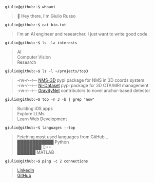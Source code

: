 `giulio@github:~$ whoami`

> 👋 Hey there, I'm Giulio Russo

`giulio@github:~$ cat bio.txt`

> I'm an AI engineer and researcher. I just want to write good code.

`giulio@github:~$ ls -la interests`

> AI <br>
> Computer Vision <br>
> Research <br>

`giulio@github:~$ ls -l ~/projects/top3`

> -rw-r--r-- [NMS-3D](https://github.com/GiulioRusso/NMS-3D) pypi package for NMS in 3D coords system<br>
> -rw-r--r-- [Ni-Dataset](https://github.com/GiulioRusso/Ni-Dataset) pypi package for 3D CTA/MRI management <br>
> -rw-r--r-- [GravityNet](https://github.com/cirorusso2910/GravityNet) contributors to novel anchor-based detector <br>

`giulio@github:~$ top -n 3 -b | grep "now"`
> Building iOS apps <br>
> Explore LLMs <br>
> Learn Web Development <br>

`giulio@github:~$ languages --top`

> Fetching most used languages from GitHub... <br>
> ████████████ Python <br>
> ████████ C++<br>
> ██████ MATLAB<br>

`giulio@github:~$ ping -c 2 connections`
> [Linkedin](https://linkedin.com/in/russogiulio) <br>
> [GitHub](https://github.com/GiulioRusso) <br>
